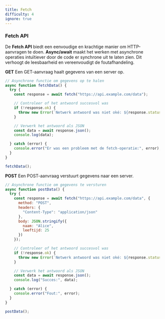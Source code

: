 ```yaml
---
title: Fetch
difficulty: 4
ignore: true
---
```


### Fetch API
De **Fetch API** biedt een eenvoudige en krachtige manier om HTTP-aanvragen te doen. **Async/await** maakt het werken met asynchrone operaties intuïtiever door de code er synchrone uit te laten zien. Dit verhoogt de leesbaarheid en vereenvoudigt de foutafhandeling.

**GET**
Een GET-aanvraag haalt gegevens van een server op.

```javascript
// Asynchrone functie om gegevens op te halen
async function fetchData() {
  try {
    const response = await fetch("https://api.example.com/data");

    // Controleer of het antwoord succesvol was
    if (!response.ok) {
      throw new Error(`Netwerk antwoord was niet oké: ${response.statusText}`);
    }

    // Verwerk het antwoord als JSON
    const data = await response.json();
    console.log(data);

  } catch (error) {
    console.error("Er was een probleem met de fetch-operatie:", error);
  }
}

fetchData();
```

**POST**
Een POST-aanvraag verstuurt gegevens naar een server.
```javascript
// Asynchrone functie om gegevens te versturen
async function postData() {
  try {
    const response = await fetch("https://api.example.com/data", {
      method: "POST",
      headers: {
        "Content-Type": "application/json"
      },
      body: JSON.stringify({
        naam: "Alice",
        leeftijd: 25
      })
    });

    // Controleer of het antwoord succesvol was
    if (!response.ok) {
      throw new Error(`Netwerk antwoord was niet oké: ${response.statusText}`);
    }

    // Verwerk het antwoord als JSON
    const data = await response.json();
    console.log("Succes:", data);

  } catch (error) {
    console.error("Fout:", error);
  }
}

postData();
```
